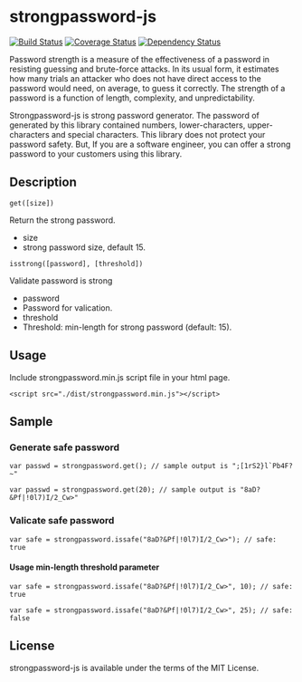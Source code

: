 # strongpassword-js

[![Build Status](https://travis-ci.org/jongha/strongpassword-js.png?branch=master)](https://travis-ci.org/jongha/strongpassword-js)
[![Coverage Status](https://coveralls.io/repos/jongha/strongpassword-js/badge.png)](https://coveralls.io/r/jongha/strongpassword-js)
[![Dependency Status](https://gemnasium.com/jongha/strongpassword-js.png)](https://gemnasium.com/jongha/strongpassword-js)

Password strength is a measure of the effectiveness of a password in resisting guessing and brute-force attacks. In its usual form, it estimates how many trials an attacker who does not have direct access to the password would need, on average, to guess it correctly. The strength of a password is a function of length, complexity, and unpredictability.

Strongpassword-js is strong password generator. The password of generated by this library contained numbers, lower-characters, upper-characters and special characters. This library does not protect your password safety. But, If you are a software engineer, you can offer a strong password to your customers using this library.

## Description

```
get([size])
```

Return the strong password.

* size
 * strong password size, default 15.


```
isstrong([password], [threshold])
```

Validate password is strong

* password
 * Password for valication.
* threshold
 * Threshold: min-length for strong password (default: 15).
 
## Usage

Include strongpassword.min.js script file in your html page.

```
<script src="./dist/strongpassword.min.js"></script>
```

## Sample

### Generate safe password

```
var passwd = strongpassword.get(); // sample output is ";[1rS2}l`Pb4F?~"
```

```
var passwd = strongpassword.get(20); // sample output is "8aD?&Pf|!0l7)I/2_Cw>"
```

### Valicate safe password

```
var safe = strongpassword.issafe("8aD?&Pf|!0l7)I/2_Cw>"); // safe: true
```

#### Usage min-length threshold parameter

```
var safe = strongpassword.issafe("8aD?&Pf|!0l7)I/2_Cw>", 10); // safe: true
```

```
var safe = strongpassword.issafe("8aD?&Pf|!0l7)I/2_Cw>", 25); // safe: false
```

## License

strongpassword-js is available under the terms of the MIT License.

